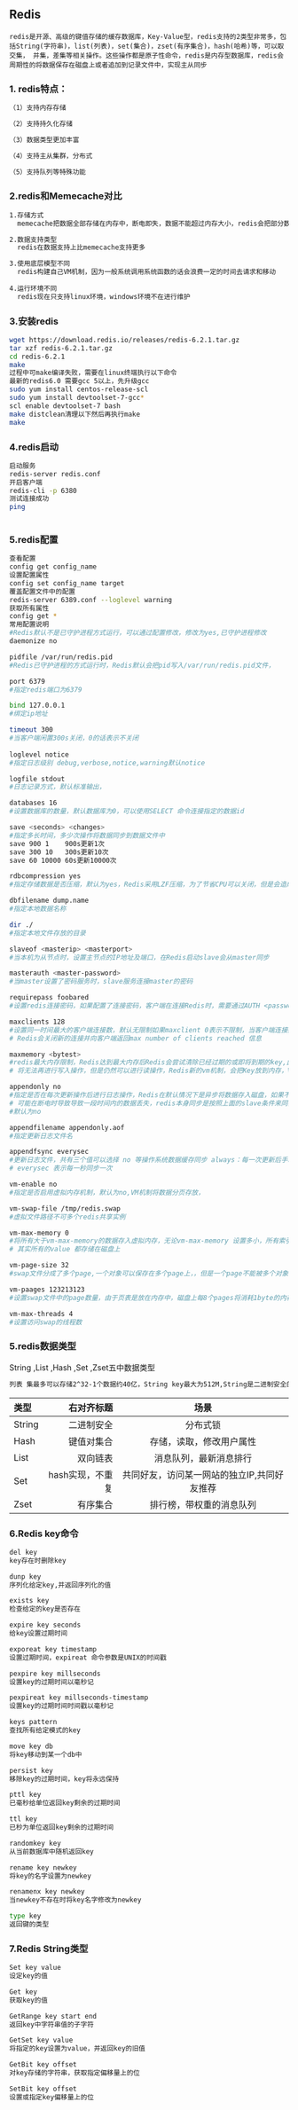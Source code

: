 ## Redis
`redis是开源、高级的键值存储的缓存数据库，Key-Value型，redis支持的2类型非常多，包括String(字符串)，list(列表)，set(集合)，zset(有序集合)，hash(哈希)等，可以取交集，
并集，差集等相关操作。这些操作都是原子性命令，redis是内存型数据库，redis会周期性的将数据保存在磁盘上或者追加到记录文件中，实现主从同步`

### 1. redis特点：
```bash
（1）支持内存存储

（2）支持持久化存储

（3）数据类型更加丰富

（4）支持主从集群，分布式

（5）支持队列等特殊功能
```
### 2.redis和Memecache对比
```bash
1.存储方式
  memecache把数据全部存储在内存中，断电即失，数据不能超过内存大小，redis会把部分数据持久化在磁盘上(RDB，AOF)

2.数据支持类型
  redis在数据支持上比memecache支持更多

3.使用底层模型不同
  redis构建自己VM机制，因为一般系统调用系统函数的话会浪费一定的时间去请求和移动
  
4.运行环境不同
  redis现在只支持linux环境，windows环境不在进行维护
```

### 3.安装redis
```bash
wget https://download.redis.io/releases/redis-6.2.1.tar.gz
tar xzf redis-6.2.1.tar.gz
cd redis-6.2.1
make
过程中可make编译失败，需要在linux终端执行以下命令
最新的redis6.0 需要gcc 5以上，先升级gcc 
sudo yum install centos-release-scl
sudo yum install devtoolset-7-gcc*
scl enable devtoolset-7 bash
make distclean清理以下然后再执行make
make 
```

### 4.redis启动
```bash
启动服务
redis-server redis.conf 
开启客户端
redis-cli -p 6380 
测试连接成功
ping
    
```

### 5.redis配置
```bash
查看配置
config get config_name
设置配置属性
config set config_name target
覆盖配置文件中的配置
redis-server 6389.conf --loglevel warning 
获取所有属性
config get *
常用配置说明 
#Redis默认不是已守护进程方式运行，可以通过配置修改，修改为yes,已守护进程修改
daemonize no 

pidfile /var/run/redis.pid
#Redis已守护进程的方式运行时，Redis默认会把pid写入/var/run/redis.pid文件，

port 6379
#指定redis端口为6379

bind 127.0.0.1
#绑定ip地址

timeout 300
#当客户端闲置300s关闭，0的话表示不关闭
    
loglevel notice
#指定日志级别 debug,verbose,notice,warning默认notice

logfile stdout
#日志记录方式，默认标准输出，

databases 16
#设置数据库的数量，默认数据库为0，可以使用SELECT 命令连接指定的数据id

save <seconds> <changes>
#指定多长时间，多少次操作将数据同步到数据文件中
save 900 1    900s更新1次
save 300 10   300s更新10次
save 60 10000 60s更新10000次

rdbcompression yes 
#指定存储数据是否压缩，默认为yes，Redis采用LZF压缩，为了节省CPU可以关闭，但是会造成数据过大

dbfilename dump.name 
#指定本地数据名称

dir ./
#指定本地文件存放的目录

slaveof <masterip> <masterport>
#当本机为从节点时，设置主节点的IP地址及端口，在Redis启动slave会从master同步

masterauth <master-password>
#当master设置了密码服务时，slave服务连接master的密码

requirepass foobared
#设置redis连接密码，如果配置了连接密码，客户端在连接Redis时，需要通过AUTH <password>命令提供密码

maxclients 128
#设置同一时间最大的客户端连接数，默认无限制如果maxclient 0表示不限制，当客户端连接数达到限制，
# Redis会关闭新的连接并向客户端返回max number of clients reached 信息

maxmemory <bytest>
#redis最大内存限制，Redis达到最大内存后Redis会尝试清除已经过期的或即将到期的key,此方法处理后仍然达到最大内存设置，
# 将无法再进行写入操作，但是仍然可以进行读操作，Redis新的vm机制，会把Key放到内存，Value会放在swap区

appendonly no
#指定是否在每次更新操作后进行日志操作，Redis在默认情况下是异步将数据存入磁盘，如果不开启，
# 可能在断电时导致导致一段时间内的数据丢失，redis本身同步是按照上面的slave条件来同步的所以数据一段时间内只存储在内存中
#默认为no

appendfilename appendonly.aof 
#指定更新日志文件名

appendfsync everysec 
#更新日志文件，共有三个值可以选择 no 等操作系统数据缓存同步 always：每一次更新后手动调用fsync()将数据写到磁盘
# everysec 表示每一秒同步一次

vm-enable no
#指定是否启用虚拟内存机制，默认为no,VM机制将数据分页存放，

vm-swap-file /tmp/redis.swap 
#虚拟文件路径不可多个redis共享实例

vm-max-memory 0
#将所有大于vm-max-memory的数据存入虚拟内存，无论vm-max-memory 设置多小，所有索引存储都是内存存储的当vm-max-memory为0时，
# 其实所有的value 都存储在磁盘上

vm-page-size 32
#swap文件分成了多个page,一个对象可以保存在多个page上，，但是一个page不能被多个对象共享，

vm-paages 123213123
#设置swap文件中的page数量，由于页表是放在内存中，磁盘上每8个pages将消耗1byte的内存

vm-max-threads 4
#设置访问swap的线程数

```
### 5.redis数据类型
String ,List ,Hash ,Set ,Zset五中数据类型
```bash
列表 集最多可以存储2^32-1个数据约40亿，String key最大为512M,String是二进制安全的，可以存储任何数据
```
| 类型 | 右对齐标题 | 场景 |
| :------| ------: | :------: |
| String | 二进制安全 | 分布式锁 |
| Hash | 键值对集合 | 存储，读取，修改用户属性 |
| List | 双向链表 | 消息队列，最新消息排行 |
| Set | hash实现，不重复 | 共同好友，访问某一网站的独立IP,共同好友推荐 |
| Zset | 有序集合 | 排行榜，带权重的消息队列 |

### 6.Redis key命令

```bash
del key
key存在时删除key

dunp key
序列化给定key,并返回序列化的值

exists key
检查给定的key是否存在

expire key seconds
给key设置过期时间

exporeat key timestamp
设置过期时间，expireat 命令参数是UNIX的时间戳

pexpire key millseconds
设置key的过期时间以毫秒记

pexpireat key millseconds-timestamp
设置key的过期时间时间戳以毫秒记

keys pattern 
查找所有给定模式的key

move key db
将key移动到某一个db中

persist key 
移除key的过期时间，key将永远保持

pttl key 
已毫秒给单位返回key剩余的过期时间

ttl key 
已秒为单位返回key剩余的过期时间

randomkey key 
从当前数据库中随机返回key

rename key newkey
将key的名字设置为newkey

renamenx key newkey
当newkey不存在时将key名字修改为newkey

type key
返回键的类型


```
### 7.Redis String类型

```bash
Set key value 
设定key的值

Get key
获取key的值

GetRange key start end
返回key中字符串值的子字符

GetSet key value
将指定的key设置为value，并返回key的旧值

GetBit key offset 
对key存储的字符串，获取指定偏移量上的位

SetBit key offset
设置或指定key偏移量上的位


```

